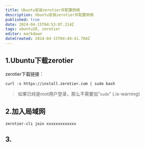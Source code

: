 ```yaml
---
title: Ubuntu安装zerotier并配置网络
description: Ubuntu安装zerotier并配置网络
published: true
date: 2024-04-15T04:53:07.214Z
tags: ubuntu20, zerotier
editor: markdown
dateCreated: 2024-04-15T04:49:41.784Z
---
```


## 1.Ubuntu下载zerotier
zerotier下载链接：
```
curl -s https://install.zerotier.com | sudo bash
```
> 如果已经是root用户登录，那么不需要加“`sudo`”
{.is-warning}

## 2.加入局域网
```
zerotier-cli join xxxxxxxxxxxxx
```

## 3.

